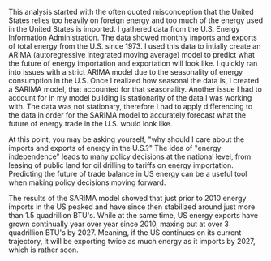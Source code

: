This analysis started with the often quoted misconception that the United States relies too heavily on foreign energy and too much of the energy used in the United States is imported. I gathered data from the U.S. Energy Information Administration. The data showed monthly imports and exports of total energy from the U.S. since 1973. I used this data to intially create an ARIMA (autoregressive integrated moving average) model to predict what the future of energy importation and exportation will look like. I quickly ran into issues with a strict ARIMA model due to the seasonality of energy consumption in the U.S. Once I realized how seasonal the data is, I created a SARIMA model, that accounted for that seasonality. Another issue I had to account for in my model building is stationarity of the data I was working with. The data was not stationary, therefore I had to apply differencing to the data in order for the SARIMA model to accurately forecast what the future of energy trade in the U.S. would look like.

At this point, you may be asking yourself, "why should I care about the imports and exports of energy in the U.S.?" The idea of "energy independence" leads to many policy decisions at the national level, from leasing of public land for oil drilling to tariffs on energy importation. Predicting the future of trade balance in US energy can be a useful tool when making policy decisions moving forward.

The results of the SARIMA model showed that just prior to 2010 energy imports in the US peaked and have since then stabilized around just more than 1.5 quadrillion BTU's. While at the same time, US energy exports have grown continually year over year since 2010, maxing out at over 3 quadrillion BTU's by 2027. Meaning, if the US continues on its current trajectory, it will be exporting twice as much energy as it imports by 2027, which is rather soon. 

